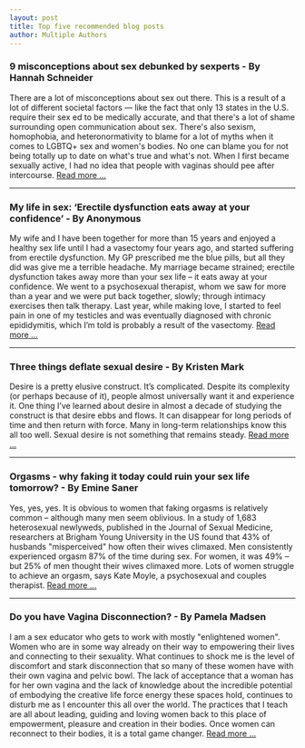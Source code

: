 ```yaml
---
layout: post
title: Top five recommended blog posts
author: Multiple Authors
---
```


### 9 misconceptions about sex debunked by sexperts - By Hannah Schneider

There are a lot of misconceptions about sex out there. 
This is a result of a lot of different societal factors — like the fact that only 13 states in the U.S. require their sex ed to be medically accurate, and that there's a lot of shame surrounding open communication about sex. 
There's also sexism, homophobia, and heteronormativity to blame for a lot of myths when it comes to LGBTQ+ sex and women's bodies. 
No one can blame you for not being totally up to date on what's true and what's not.
When I first became sexually active, I had no idea that people with vaginas should pee after intercourse. 
<a href="https://www.elitedaily.com/p/9-misconceptions-about-sex-debunked-by-sexperts-9954691" target="_blank">Read more ...</a>

<hr>

### My life in sex: ‘Erectile dysfunction eats away at your confidence’ - By Anonymous
My wife and I have been together for more than 15 years and enjoyed a healthy sex life until I had a vasectomy four years ago, and started suffering from erectile dysfunction. 
My GP prescribed me the blue pills, but all they did was give me a terrible headache.
My marriage became strained; erectile dysfunction takes away more than your sex life – it eats away at your confidence. 
We went to a psychosexual therapist, whom we saw for more than a year and we were put back together, slowly; through intimacy exercises then talk therapy.
Last year, while making love, I started to feel pain in one of my testicles and was eventually diagnosed with chronic epididymitis, 
which I’m told is probably a result of the vasectomy.
<a href="https://www.theguardian.com/lifeandstyle/2018/jul/13/life-in-sex-erectile-dysfunction-confidence-vasectomy-patient" target="_blank">Read more ...</a>

<hr>

### Three things deflate sexual desire - By Kristen Mark

Desire is a pretty elusive construct. It’s complicated. 
Despite its complexity (or perhaps because of it), people almost universally want it and experience it.
One thing I’ve learned about desire in almost a decade of studying the construct is that desire ebbs and flows. 
It can disappear for long periods of time and then return with force. 
Many in long-term relationships know this all too well. 
Sexual desire is not something that remains steady. 
<a href="http://www.kristenmark.com/three-things-deflate-sexual-desire/" target="_blank">Read more ...</a>

<hr>

### Orgasms - why faking it today could ruin your sex life tomorrow? - By Emine Saner

Yes, yes, yes. It is obvious to women that faking orgasms is relatively common – although many men seem oblivious. 
In a study of 1,683 heterosexual newlyweds, published in the Journal of Sexual Medicine, researchers at Brigham Young University in the US found that 43% of husbands "misperceived" how often their wives climaxed. 
Men consistently experienced orgasm 87% of the time during sex. For women, it was 49% – but 25% of men thought their wives climaxed more.
Lots of women struggle to achieve an orgasm, says Kate Moyle, a psychosexual and couples therapist. 
<a href="https://www.theguardian.com/lifeandstyle/shortcuts/2018/jul/19/the-psychology-of-orgasms-why-faking-it-today-could-ruin-your-sex-life-tomorrow" target="_blank">Read more ...</a>

<hr>

### Do you have Vagina Disconnection? - By Pamela Madsen

I am a sex educator who gets to work with mostly "enlightened women".
Women who are in some way already on their way to empowering their lives and connecting to their sexuality. 
What continues to shock me is the level of discomfort and stark disconnection that so many of these women have with their own vagina and pelvic bowl. 
The lack of acceptance that a woman has for her own vagina and the lack of knowledge about the incredible potential of embodying the creative life force energy these spaces hold, 
continues to disturb me as I encounter this all over the world. 
The practices that I teach are all about leading, guiding and loving women back to this place of empowerment, pleasure and creation in their bodies. 
Once women can reconnect to their bodies, it is a total game changer.
<a href="https://www.backtothebody.org/blog/2018/5/28/do-you-have-vagina-disconnection" target="_blank">Read more ...</a>